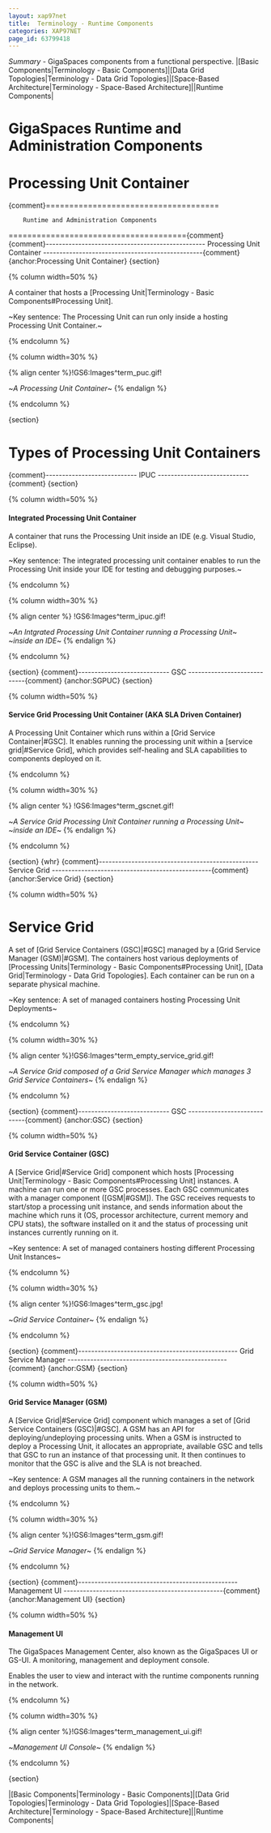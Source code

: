 ```yaml
---
layout: xap97net
title:  Terminology - Runtime Components
categories: XAP97NET
page_id: 63799418
---
```


*Summary* - GigaSpaces components from a functional perspective.
|[Basic Components|Terminology - Basic Components]|[Data Grid Topologies|Terminology - Data Grid Topologies]|[Space-Based Architecture|Terminology - Space-Based Architecture]||Runtime Components|

# GigaSpaces Runtime and Administration Components

# Processing Unit Container

{comment}=====================================

        Runtime and Administration Components

======================================{comment}
{comment}-------------------------------------------------
          Processing Unit Container
-------------------------------------------------{comment}
{anchor:Processing Unit Container}
{section}

{% column width=50% %}

A container that hosts a [Processing Unit|Terminology - Basic Components#Processing Unit].

~Key sentence: The Processing Unit can run only inside a hosting Processing Unit Container.~

{% endcolumn %}

{% column width=30% %}

{% align center %}!GS6:Images^term_puc.gif!

~*A Processing Unit Container*~
{% endalign %}

{% endcolumn %}

{section}

# Types of Processing Unit Containers

{comment}----------------------------
          IPUC
----------------------------{comment}
{section}

{% column width=50% %}

#### Integrated Processing Unit Container

A container that runs the Processing Unit inside an IDE (e.g. Visual Studio, Eclipse).

~Key sentence: The integrated processing unit container enables to run the Processing Unit inside your IDE for testing and debugging purposes.~

{% endcolumn %}

{% column width=30% %}

{% align center %}
!GS6:Images^term_ipuc.gif!

~*An Intgrated Processing Unit Container running a Processing Unit*~
~*inside an IDE*~
{% endalign %}

{% endcolumn %}

{section}
{comment}----------------------------
          GSC
----------------------------{comment}
{anchor:SGPUC}
{section}

{% column width=50% %}

#### Service Grid Processing Unit Container (AKA SLA Driven Container)

A Processing Unit Container which runs within a [Grid Service Container|#GSC].
It enables running the processing unit within a [service grid|#Service Grid], which provides self-healing and SLA capabilities to components deployed on it.

{% endcolumn %}

{% column width=30% %}

{% align center %}
!GS6:Images^term_gscnet.gif!

~*A Service Grid Processing Unit Container running a Processing Unit*~
~*inside an IDE*~
{% endalign %}

{% endcolumn %}

{section}
{whr}
{comment}-------------------------------------------------
          Service Grid
-------------------------------------------------{comment}
{anchor:Service Grid}
{section}

{% column width=50% %}

# Service Grid


A set of [Grid Service Containers (GSC)|#GSC] managed by a [Grid Service Manager (GSM)|#GSM].
The containers host various deployments of [Processing Units|Terminology - Basic Components#Processing Unit], [Data Grid|Terminology - Data Grid Topologies].
Each container can be run on a separate physical machine.

~Key sentence: A set of managed containers hosting Processing Unit Deployments~

{% endcolumn %}

{% column width=30% %}





{% align center %}!GS6:Images^term_empty_service_grid.gif!

~*A Service Grid composed of a Grid Service Manager which manages 3 Grid Service Containers*~
{% endalign %}

{% endcolumn %}

{section}
{comment}----------------------------
          GSC
----------------------------{comment}
{anchor:GSC}
{section}

{% column width=50% %}

#### Grid Service Container (GSC)

A [Service Grid|#Service Grid] component which hosts [Processing Unit|Terminology - Basic Components#Processing Unit] instances.
A machine can run one or more GSC processes. Each GSC communicates with a manager component ([GSM|#GSM]). The GSC receives requests to start/stop a processing unit instance, and sends information about the machine which runs it (OS, processor architecture, current memory and CPU stats), the software installed on it and the status of processing unit instances currently running on it.

~Key sentence: A set of managed containers hosting different Processing Unit Instances~

{% endcolumn %}

{% column width=30% %}

{% align center %}!GS6:Images^term_gsc.jpg!

~*Grid Service Container*~
{% endalign %}

{% endcolumn %}

{section}
{comment}-------------------------------------------------
          Grid Service Manager
-------------------------------------------------{comment}
{anchor:GSM}
{section}

{% column width=50% %}

#### Grid Service Manager (GSM)

A [Service Grid|#Service Grid] component which manages a set of [Grid Service Containers (GSC)|#GSC].
A GSM has an API for deploying/undeploying processing units. When a GSM is instructed to deploy a Processing Unit, it allocates an appropriate, available GSC and tells that GSC to run an instance of that processing unit. It then continues to monitor that the GSC is alive and the SLA is not breached.

~Key sentence: A GSM manages all the running containers in the network and deploys processing units to them.~

{% endcolumn %}

{% column width=30% %}

{% align center %}!GS6:Images^term_gsm.gif!

~*Grid Service Manager*~
{% endalign %}

{% endcolumn %}

{section}
{comment}-------------------------------------------------
          Management UI
-------------------------------------------------{comment}
{anchor:Management UI}
{section}

{% column width=50% %}

#### Management UI

The GigaSpaces Management Center, also known as the GigaSpaces UI or GS-UI.
A monitoring, management and deployment console.

Enables the user to view and interact with the runtime components running in the network.

{% endcolumn %}

{% column width=30% %}


{% align center %}!GS6:Images^term_management_ui.gif!

~*Management UI Console*~
{% endalign %}

{% endcolumn %}

{section}



|[Basic Components|Terminology - Basic Components]|[Data Grid Topologies|Terminology - Data Grid Topologies]|[Space-Based Architecture|Terminology - Space-Based Architecture]||Runtime Components|